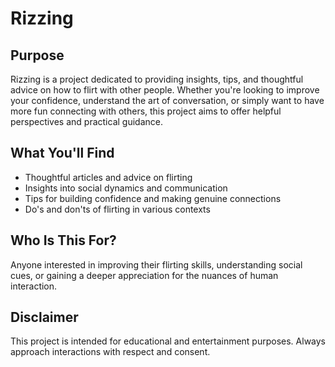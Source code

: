 # Rizzing

## Purpose

Rizzing is a project dedicated to providing insights, tips, and thoughtful advice on how to flirt with other people. Whether you're looking to improve your confidence, understand the art of conversation, or simply want to have more fun connecting with others, this project aims to offer helpful perspectives and practical guidance.

## What You'll Find
- Thoughtful articles and advice on flirting
- Insights into social dynamics and communication
- Tips for building confidence and making genuine connections
- Do's and don'ts of flirting in various contexts

## Who Is This For?
Anyone interested in improving their flirting skills, understanding social cues, or gaining a deeper appreciation for the nuances of human interaction.

## Disclaimer
This project is intended for educational and entertainment purposes. Always approach interactions with respect and consent. 